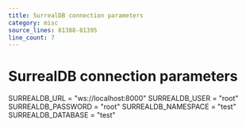 ```yaml
---
title: SurrealDB connection parameters
category: misc
source_lines: 81388-81395
line_count: 7
---
```


# SurrealDB connection parameters
SURREALDB_URL = "ws://localhost:8000"
SURREALDB_USER = "root"
SURREALDB_PASSWORD = "root"
SURREALDB_NAMESPACE = "test"
SURREALDB_DATABASE = "test"

